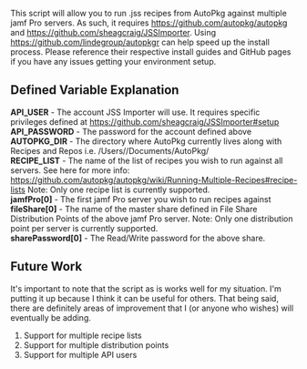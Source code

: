 This script will allow you to run .jss recipes from AutoPkg against multiple jamf Pro servers. As such, it requires https://github.com/autopkg/autopkg and https://github.com/sheagcraig/JSSImporter. Using https://github.com/lindegroup/autopkgr can help speed up the install process. Please reference their respective install guides and GitHub pages if you have any issues getting your environment setup.

## Defined Variable Explanation

**API_USER** - The account JSS Importer will use. It requires specific privileges defined at https://github.com/sheagcraig/JSSImporter#setup
<br>
**API_PASSWORD** - The password for the account defined above
<br>
**AUTOPKG_DIR** - The directory where AutoPkg currently lives along with Recipes and Repos i.e. /Users/<user name>/Documents/AutoPkg/
<br>
**RECIPE_LIST** - The name of the list of recipes you wish to run against all servers.  See here for more info: https://github.com/autopkg/autopkg/wiki/Running-Multiple-Recipes#recipe-lists Note: Only one recipe list is currently supported.
<br>
**jamfPro[0]** - The first jamf Pro server you wish to run recipes against
<br>
**fileShare[0]** - The name of the master share defined in File Share Distribution Points of the above jamf Pro server. Note: Only one distribution point per server is currently supported.
<br>
**sharePassword[0]** - The Read/Write password for the above share.

## Future Work            
It's important to note that the script as is works well for my situation. I'm putting it up because I think it can be useful for others. That being said, there are definitely areas of improvement that I (or anyone who wishes) will eventually be adding.

1. Support for multiple recipe lists
2. Support for multiple distribution points
3. Support for multiple API users
